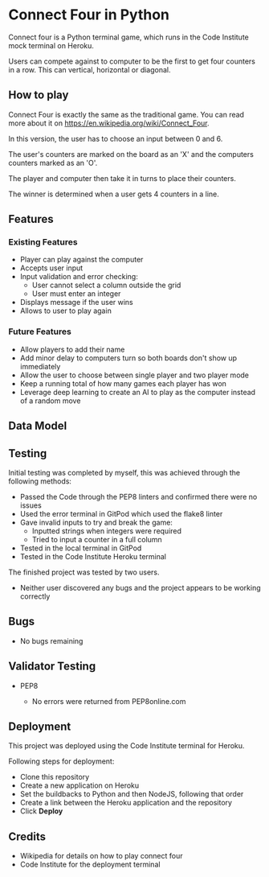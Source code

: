 # Connect Four in Python

Connect four is a Python terminal game, which runs in the Code Institute mock terminal on Heroku.

Users can compete against to computer to be the first to get four counters in a row. This can vertical, horizontal or diagonal.

## How to play

Connect Four is exactly the same as the traditional game. You can read more about it on https://en.wikipedia.org/wiki/Connect_Four.

In this version, the user has to choose an input between 0 and 6.

The user's counters are marked on the board as an 'X' and the computers counters marked as an 'O'.

The player and computer then take it in turns to place their counters.

The winner is determined when a user gets 4 counters in a line.

## Features

### Existing Features

- Player can play against the computer
- Accepts user input
- Input validation and error checking:
    - User cannot select a column outside the grid
    - User must enter an integer
- Displays message if the user wins
- Allows to user to play again

### Future Features

- Allow players to add their name
- Add minor delay to computers turn so both boards don't show up immediately
- Allow the user to choose between single player and two player mode
- Keep a running total of how many games each player has won
- Leverage deep learning to create an AI to play as the computer instead of a random move

## Data Model

## Testing

Initial testing was completed by myself, this was achieved through the following methods:

- Passed the Code through the PEP8 linters and confirmed there were no issues
- Used the error terminal in GitPod which used the flake8 linter
- Gave invalid inputs to try and break the game:
    - Inputted strings when integers were required
    - Tried to input a counter in a full column
- Tested in the local terminal in GitPod
- Tested in the Code Institute Heroku terminal

The finished project was tested by two users.

- Neither user discovered any bugs and the project appears to be working correctly

## Bugs

- No bugs remaining

## Validator Testing

- PEP8 

    - No errors were returned from PEP8online.com

## Deployment

This project was deployed using the Code Institute terminal for Heroku.

Following steps for deployment:

- Clone this repository
- Create a new application on Heroku
- Set the buildbacks to Python and then NodeJS, following that order
- Create a link between the Heroku application and the repository
- Click **Deploy**

## Credits

- Wikipedia for details on how to play connect four
- Code Institute for the deployment terminal